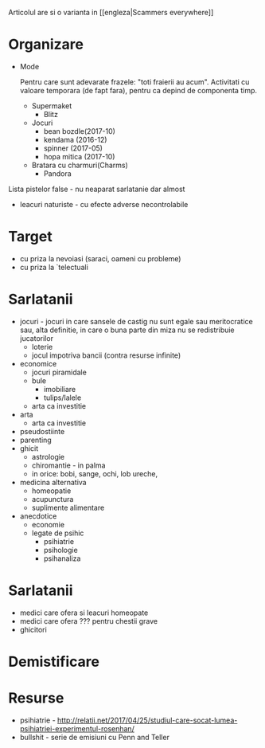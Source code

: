 Articolul are si o varianta in [[engleza|Scammers everywhere]]

# Organizare

- Mode

  Pentru care sunt adevarate frazele: "toti fraierii au acum". Activitati cu valoare temporara (de fapt fara), pentru ca depind de componenta timp.

  - Supermaket
    - Blitz
  - Jocuri
    - bean bozdle(2017-10)
    - kendama (2016-12)
    - spinner (2017-05)
    - hopa mitica (2017-10)
  - Bratara cu charmuri(Charms)
    - Pandora

Lista pistelor false - nu neaparat sarlatanie dar almost
- leacuri naturiste - cu efecte adverse necontrolabile

# Target
- cu priza la nevoiasi (saraci, oameni cu probleme)
- cu priza la `telectuali

# Sarlatanii
- jocuri - jocuri in care sansele de castig nu sunt egale sau meritocratice sau, alta definitie, in care o buna parte din miza nu se redistribuie jucatorilor
  - loterie
  - jocul impotriva bancii (contra resurse infinite)
- economice
  - jocuri piramidale
  - bule
     - imobiliare
     - tulips/lalele
  - arta ca investitie 
- arta
  - arta ca investitie
- pseudostiinte
- parenting
- ghicit
  - astrologie
  - chiromantie - in palma
  - in orice: bobi, sange, ochi, lob ureche, 
- medicina alternativa
  - homeopatie
  - acupunctura
  - suplimente alimentare
- anecdotice
  - economie
  - legate de psihic
    - psihiatrie
    - psihologie
    - psihanaliza

# Sarlatanii
- medici care ofera si leacuri homeopate
- medici care ofera ??? pentru chestii grave
- ghicitori

# Demistificare

# Resurse
- psihiatrie - http://relatii.net/2017/04/25/studiul-care-socat-lumea-psihiatriei-experimentul-rosenhan/
- bullshit - serie de emisiuni cu Penn and Teller